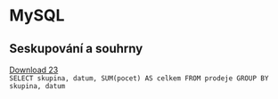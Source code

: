 # MySQL


Seskupování a souhrny
---

<a href="https://github.com/KRBNJSF/MySQL/blob/main/23_seskupovaniASouhrny.odp">Download 23</a><br>
```SELECT skupina, datum, SUM(pocet) AS celkem FROM prodeje GROUP BY skupina, datum```
